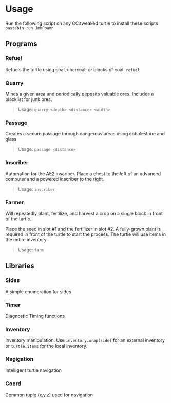 # Usage
Run the following script on any CC:tweaked turtle to install these scripts
`pastebin run JmhPbamn`

## Programs

### Refuel
Refuels the turtle using coal, charcoal, or blocks of coal.
`refuel`

### Quarry
Mines a given area and periodically deposits valuable ores. Includes a blacklist for junk ores.

> Usage: `quarry <depth> <distance> <width>`

### Passage
Creates a secure passage through dangerous areas using cobblestone and glass

> Usage: `passage <distance>`


### Inscriber
Automation for the AE2 inscriber. Place a chest to the left of an advanced computer and a powered inscriber to the right.

> Usage: `inscriber`

### Farmer
Will repeatedly plant, fertilize, and harvest a crop on a single block in front of the turtle.

Place the seed in slot #1 and the fertilizer in slot #2. A fully-grown plant is required in front of the turtle to start the process.
The turtle will use items in the entire inventory.

> Usage: `farm`


## Libraries

### Sides
A simple enumeration for sides

### Timer
Diagnostic Timing functions

### Inventory
Inventory manipulation. Use `inventory.wrap(side)` for an external inventory or `turtle.items` for the local inventory.

### Nagigation
Intelligent turtle navigation

### Coord
Common tuple (x,y,z) used for navigation
